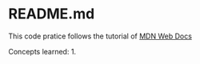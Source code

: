 
# README.md


This code pratice follows the tutorial of [MDN Web Docs](https://developer.mozilla.org/en-US/docs/Learn/Server-side/Django)


Concepts learned:
1. 